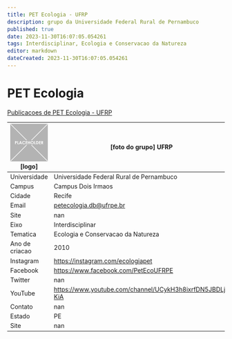 ```yaml
---
title: PET Ecologia - UFRP
description: grupo da Universidade Federal Rural de Pernambuco
published: true
date: 2023-11-30T16:07:05.054261
tags: Interdisciplinar, Ecologia e Conservacao da Natureza
editor: markdown
dateCreated: 2023-11-30T16:07:05.054261
---
```


# PET Ecologia

[Publicacoes de PET Ecologia - UFRP](/atividade/177PETEcologiaUFRP/feed.md)

| ![placeholder.png](/placeholder.png) [logo] | [foto do grupo] UFRP         |
| ------------------------------------------- | ------------------------------------------------- |
| Universidade                                | Universidade Federal Rural de Pernambuco      |
| Campus                                      | Campus Dois Irmaos            |
| Cidade                                      | Recife             |
| Email                                       | petecologia.db@ufrpe.br             |
| Site                                        | nan              |
| Eixo                                        | Interdisciplinar              |
| Tematica                                    | Ecologia e Conservacao da Natureza          |
| Ano de criacao                              | 2010        |
| Instagram                                   | https://instagram.com/ecologiapet         |
| Facebook                                    | https://www.facebook.com/PetEcoUFRPE          |
| Twitter                                     | nan           |
| YouTube                                     | https://www.youtube.com/channel/UCykH3h8ixrfDN5JBDLj-KiA           |
| Contato                                     | nan         |
| Estado                                      |  PE            |
| Site                                        | nan |
